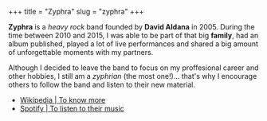 +++
title = "Zyphra"
slug = "zyphra"
+++

**Zyphra** is a _heavy rock_ band founded by **David Aldana** in 2005. During the time between 2010 and 2015, I was able to be part of that big **family**, had an album published, played a lot of live performances and shared a big amount of unforgettable moments with my partners.

Although I decided to leave the band to focus on my proffesional career and other hobbies, I still am a *zyphrian* (the most one!)... that's why I encourage others to follow the band and listen to their new material.

* [Wikipedia | To know more](https://open.spotify.com/artist/7zyGU6iKtcRrk5IZU8S10x "Wikipedia")
* [Spotify | To listen to their music](https://open.spotify.com/artist/7zyGU6iKtcRrk5IZU8S10x "Spotify")
